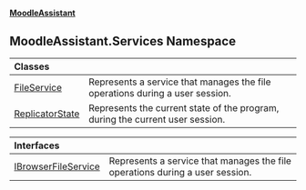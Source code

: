 #### [MoodleAssistant](index.md 'index')

## MoodleAssistant.Services Namespace

| Classes | |
| :--- | :--- |
| [FileService](MoodleAssistant.Services.FileService.md 'MoodleAssistant.Services.FileService') | Represents a service that manages the file operations during a user session. |
| [ReplicatorState](MoodleAssistant.Services.ReplicatorState.md 'MoodleAssistant.Services.ReplicatorState') | Represents the current state of the program, during the current user session. |

| Interfaces | |
| :--- | :--- |
| [IBrowserFileService](MoodleAssistant.Services.IBrowserFileService.md 'MoodleAssistant.Services.IBrowserFileService') | Represents a service that manages the file operations during a user session. |
